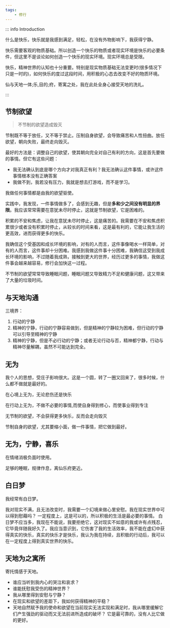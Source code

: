 ```yaml
---
tags:
    - 修行
---
```


::: info Introduction

什么是快乐，快乐就是我感到满足，轻松，在没有外物影响下，我获得宁静。

快乐需要客观的物质基础。所以创造一个快乐的物质或者现实环境是快乐的必要条件，但这里不是谈论如何创造一个快乐的现实环境。现实环境总是受限。

快乐，精神世界的认知也十分重要。特别是现实物质基础无法变更时(很多情况下只是一时的)，如何快乐的度过这段时间，用积极的心态去改变不好的物质环境。

仙与天地一体;乐,目的;府，寄寓之处，我在此处全身心接受天地的洗礼。

:::

## 节制欲望

> 不节制的欲望造成毁灭

节制既不等于放任，又不等于禁止。压制自身欲望，会导致痛苦和人性扭曲。放任欲望，朝向失败，最终走向毁灭。

最好的方法是：调整自己的欲望，使其朝向完全对自己有利的方向，这是首先要做的事情。但它有这些问题：

- 我无法确认到底是哪个方向才对我真正有利？我无法确认这件事情，或许这件事情根本没有正确答案
- 我做不到，我若没有压力，我就是想去打游戏，而不是学习。

我做任何事情都是由我的欲望驱使。

实践中，我发现，一件事情做多了，会感到无趣，但是**多和少之间没有明显的界限**。我应该常常需要在意犹未尽时停止，这就是节制欲望，它是困难的。

积累的不安和焦虑，让我在意犹未尽时停止，这是痛苦的。我需要在不安和焦虑积累很少或者没有积累时停止，从较长的时间来看，这是最有利的，它能让我生活的更高效，进而获得更多的快乐。

我确信这个受基因和成长环境的影响，对有的人而言，这件事像喝水一样简单，对有的人而言，这件事却十分困难。我感到我做这件事十分困难，我确信这受到我成长环境的影响，不过随着我成熟，接触到更大的世界，经历过更多的事情，我做这件事会越来越容易，修行会加快这一过程。

不节制的欲望常常导致睡眠问题，睡眠问题又导致精力不足和健康问题，这又带来了大量的垃圾时间。


## 与天地沟通

三境界：

1. 行动的宁静
2. 精神的宁静，行动的宁静容易做到，但是精神的宁静较为困难，但行动的宁静可以引导至精神的宁静
3. 精神的宁静，但是不必行动的宁静；或者无论行动与否，精神都宁静，行动与精神尽量解耦，虽然不可能达到完全。

## 无为

我个人的思想，受庄子影响很大。这是一个圆，转了一圈又回来了，很多时候，什么都不做就是最好的。

在心境上无为，无论悲伤还是快乐

在行动上无为，不做不必要的事情,而使自身得到修心，而使事业得到专注

无节制的欲望，不会获得更多快乐，反而会走向毁灭

节制自身的欲望，尤其要缩小面，做一件事情，把它做到最好。

## 无为，宁静，喜乐

在情绪消极负面时使用。

足够的睡眠，规律作息，离仙乐府更近。

## 白日梦

我经常有白日梦。

我对现实不满，且无法改变时，我需要一个幻境来做心里安慰。我在现实世界中可以得到慰藉吗？ 一定程度上，这是可以的，所以积极的生活是最必要的事情。
白日梦不应当多，我现在不能说，我要拒绝它，这对现实不如意的我或许有点残忍，它毕竟伴随我好久了。我应当意识到，它伤害了我的生活效率，我不能在虚幻中获得真实的快乐，真实的快乐才是快乐，我认为我在持续，且积极的行动后，我可以在一定程度上得到真实世界的快乐。

## 天地为之寓所

寄托情感于天地。

- 谁应当听到我内心的哭泣和哀求？
- 谁能抚慰我受伤的精神世界？
- 我从哪里得到安慰与宁静？
- 在现实和欲望的差距下，我如何获得精神的平稳？
- 天地自然赋予我的使命和欲望在当前现实无法实现和满足时，我从哪里缓解它们产生强劲的驱动而又无法前进所造成的破坏？
它是最可靠的，没有人比它做的更好。
